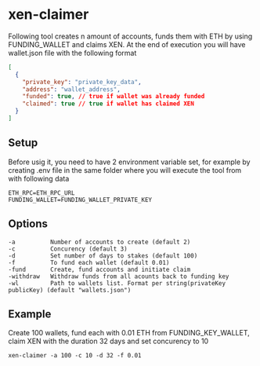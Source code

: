 # xen-claimer

Following tool creates n amount of accounts, funds them with ETH by using FUNDING_WALLET and claims XEN. At the end of execution you will have wallet.json file with the following format

```json
[
  {
    "private_key": "private_key_data",
    "address": "wallet_address",
    "funded": true, // true if wallet was already funded
    "claimed": true // true if wallet has claimed XEN
  }
]
```

## Setup

Before usig it, you need to have 2 environment variable set, for example by creating .env file in the same folder where you will execute the tool from with following data

```
ETH_RPC=ETH_RPC_URL
FUNDING_WALLET=FUNDING_WALLET_PRIVATE_KEY
```

## Options

```
-a          Number of accounts to create (default 2)
-c          Concurency (default 3)
-d          Set number of days to stakes (default 100)
-f          To fund each wallet (default 0.01)
-fund       Create, fund accounts and initiate claim
-withdraw   Withdraw funds from all acounts back to funding key
-wl         Path to wallets list. Format per string(privateKey publicKey) (default "wallets.json")
```

## Example

Create 100 wallets, fund each with 0.01 ETH from FUNDING_KEY_WALLET, claim XEN with the duration 32 days and set concurency to 10
```
xen-claimer -a 100 -c 10 -d 32 -f 0.01
```
